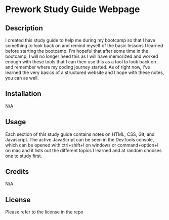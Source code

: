 # Prework Study Guide Webpage

## Description

I created this study guide to help me during my bootcamp so that I have something to look back on and remind myself of the basic lessons I learned before starting the bootcamp. I'm hopeful that after some time in the bootcamp, I will no longer need this as I will have memorized and worked enough with these tools that I can then use this as a tool to look back on and remember where my coding journey started. As of right now, I've learned the very basics of a structured website and I hope with these notes, you can as well.

## Installation

N/A

## Usage

Each section of this study guide contains notes on HTML, CSS, Git, and Javascript. The active JavaScript can be seen in the DevTools console, which can be opened with ctrl+shift+I on windows or command+option+I on mac and it lists out the different topics I learned and at random chooses one to study first.

## Credits

N/A

## License

Please refer to the license in the repo